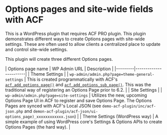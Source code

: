 # Options pages and site-wide fields with ACF

This is a WordPress plugin that requires ACF PRO plugin. This plugin demonstrates different ways to create Options pages with site-wide settings. These are often used to allow clients a centralized place to update and control site-wide settings.

This plugin will create three different Options pages.

| Options page name | WP Admin URL | Description |
|---------|-----------------------|
| Theme Settings | | `wp-admin/admin.php?page=theme-general-settings` | This is created programmatically with ACF's [`acf_add_options_page()`](https://www.advancedcustomfields.com/resources/acf_add_options_page/) and [`acf_add_options_sub_page()`](https://www.advancedcustomfields.com/resources/acf_add_options_sub_page/). This was the traditional way of registering an Options Page prior to 6.2. |
| Site Settings | | `wp-admin/admin.php?page=site-settings` | Utilizes the new, upcoming Options Page UI in ACF to register and save Options Page. The Options Pages are synced with ACF's Local JSON (see `demo-acf-plugin/inc/acf-json.php` and `demon-acf-plugin/acf-json/ui-options_page)_xxxxxxxxxxxx.json`) |
| Theme Settings (WordPress way) | A simple example of using WordPress core's Settings & Options APIs to create Options Pages (the hard way). |